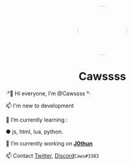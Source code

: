 <p align="center">    
    <img style="border-radius: 100px" width="128" height="128" src="https://avatars.githubusercontent.com/u/101475357?v=4">
</p>
<h1 align="center">Cawssss</h1>

·°👋 Hi everyone, I’m @Cawssss °·

📫 I'm new to development

🌱 I’m currently learning :
    
   ● js, html, lua, python.

🔭 I’m currently working on **[J0thun](https://github.com/J0thun/J0thun)**

📫 Contact [Twitter](https://twitter.com/CawsEz), [Discord](https://discord.com/users/471779534837121044)`Caws#3383`





